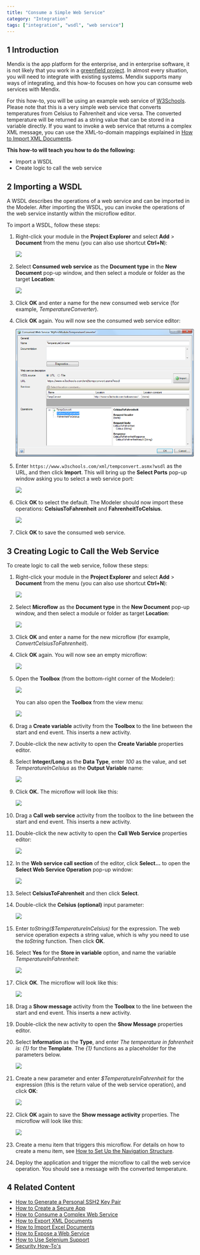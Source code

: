 ```yaml
---
title: "Consume a Simple Web Service"
category: "Integration"
tags: ["integration", "wsdl", "web service"]
---
```


## 1 Introduction

Mendix is the app platform for the enterprise, and in enterprise software, it is not likely that you work in a [greenfield project](https://en.wikipedia.org/wiki/Greenfield_project). In almost every situation, you will need to integrate with existing systems. Mendix supports many ways of integrating, and this how-to focuses on how you can consume web services with Mendix.

For this how-to, you will be using an example web service of [W3Schools](http://www.w3schools.com/). Please note that this is a very simple web service that converts temperatures from Celsius to Fahrenheit and vice versa. The converted temperature will be returned as a string value that can be stored in a variable directly. If you want to invoke a web service that returns a complex XML message, you can use the XML-to-domain mappings explained in [How to Import XML Documents](importing-xml-documents).

**This how-to will teach you how to do the following:**

* Import a WSDL
* Create logic to call the web service

## 2 Importing a WSDL

A WSDL describes the operations of a web service and can be imported in the Modeler. After importing the WSDL, you can invoke the operations of the web service instantly within the microflow editor.

To import a WSDL, follow these steps:

1. Right-click your module in the **Project Explorer** and select **Add** > **Document** from the menu (you can also use shortcut **Ctrl+N**):

    ![](attachments/18448738/18582087.png)

2. Select **Consumed web service** as the **Document type** in the **New Document** pop-up window, and then select a module or folder as the target **Location**:

    ![](attachments/18448738/18582086.png)

3. Click **OK** and enter a name for the new consumed web service (for example, _TemperatureConverter_).
4. Click **OK** again. You will now see the consumed web service editor:

    ![](attachments/18448738/18582085.png)

5. Enter `https://www.w3schools.com/xml/tempconvert.asmx?wsdl` as the URL, and then click **Import**. This will bring up the **Select Ports** pop-up window asking you to select a web service port:

    ![](attachments/18448738/18582065.png)

6. Click **OK** to select the default. The Modeler should now import these operations: **CelsiusToFahrenheit** and **FahrenheitToCelsius**.

    ![](attachments/18448738/18582084.png)

7. Click **OK** to save the consumed web service.

## 3 Creating Logic to Call the Web Service

To create logic to call the web service, follow these steps:

1. Right-click your module in the **Project Explorer** and select **Add** > **Document** from the menu (you can also use shortcut **Ctrl+N**):

    ![](attachments/18448738/18582087.png)

2. Select **Microflow** as the **Document type** in the **New Document** pop-up window, and then select a module or folder as target **Location**:

    ![](attachments/18448738/18582083.png)

3. Click **OK** and enter a name for the new microflow (for example, _ConvertCelsiusToFahrenheit_).
4. Click **OK** again. You will now see an empty microflow:

    ![](attachments/18448738/18582081.png)

5. Open the **Toolbox** (from the bottom-right corner of the Modeler):

    ![](attachments/8784287/8946802.png)

    You can also open the **Toolbox** from the view menu:

    ![](attachments/18448738/18582066.png)

6. Drag a **Create variable** activity from the **Toolbox** to the line between the start and end event. This inserts a new activity.
7. Double-click the new activity to open the **Create Variable** properties editor.
8. Select **Integer/Long** as the **Data Type**, enter *100* as the value, and set *TemperatureInCelsius* as the **Output Variable** name:

    ![](attachments/18448738/18582080.png)

9. Click **OK.** The microflow will look like this:

    ![](attachments/18448738/18582079.png)

10. Drag a **Call web service** activity from the toolbox to the line between the start and end event. This inserts a new activity.
11. Double-click the new activity to open the **Call Web Service** properties editor:

    ![](attachments/18448738/18582077.png)

12. In the **Web service call section** of the editor, click **Select...** to open the **Select Web Service Operation** pop-up window:

    ![](attachments/18448738/18582076.png)

13. Select **CelsiusToFahrenheit** and then click **Select**.
14. Double-click the **Celsius (optional)** input parameter:

    ![](attachments/18448738/18582075.png)

15. Enter *toString($TemperatureInCelsius)* for the expression. The web service operation expects a string value, which is why you need to use the *toString* function. Then click **OK**.
16. Select **Yes** for the **Store in variable** option, and name the variable *TemperatureInFahrenheit*:

    ![](attachments/18448738/18582074.png)

17. Click **OK**. The microflow will look like this:

    ![](attachments/18448738/18582073.png)

18. Drag a **Show message** activity from the **Toolbox** to the line between the start and end event. This inserts a new activity.
19. Double-click the new activity to open the **Show Message** properties editor.
20. Select **Information** as the **Type**, and enter *The temperature in fahrenheit is: {1}* for the **Template**. The *{1}* functions as a placeholder for the parameters below.

    ![](attachments/18448738/18582071.png)

21. Create a new parameter and enter *$TemperatureInFahrenheit* for the expression (this is the return value of the web service operation), and click **OK**:

    ![](attachments/18448738/18582072.png)

22. Click **OK** again to save the **Show message activity** properties. The microflow will look like this:

    ![](attachments/18448738/18582070.png)

23. Create a menu item that triggers this microflow. For details on how to create a menu item, see [How to Set Up the Navigation Structure](../ux/setting-up-the-navigation-structure).
24. Deploy the application and trigger the microflow to call the web service operation. You should see a message with the converted temperature.

## 4 Related Content

* [How to Generate a Personal SSH2 Key Pair](../security/generating-a-personal-ssh2-key-pair)
* [How to Create a Secure App](../security/create-a-secure-app)
* [How to Consume a Complex Web Service](consume-a-complex-web-service)
* [How to Export XML Documents](export-xml-documents)
* [How to Import Excel Documents](importing-excel-documents)
* [How to Expose a Web Service](expose-a-web-service)
* [How to Use Selenium Support](selenium-support)
* [Security How-To's](../security/)
